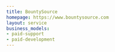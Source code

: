 ```yaml
---
title: BountySource
homepage: https://www.bountysource.com
layout: service
business_models:
- paid-support
- paid-development
---
```


<!-- TODO -->
